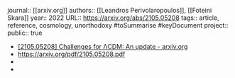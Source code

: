 journal:: [[arxiv.org]] 
authors:: [[Leandros Perivolaropoulos]], [[Foteini Skara]] 
year:: 2022
URL:: https://arxiv.org/abs/2105.05208
tags:: article, reference, cosmology, unorthodoxy #toSummarise #keyDocument 
project::
public:: true

- [[2105.05208] Challenges for ΛCDM: An update - arxiv.org](https://arxiv.org/abs/2105.05208)
- https://arxiv.org/pdf/2105.05208.pdf
-
-